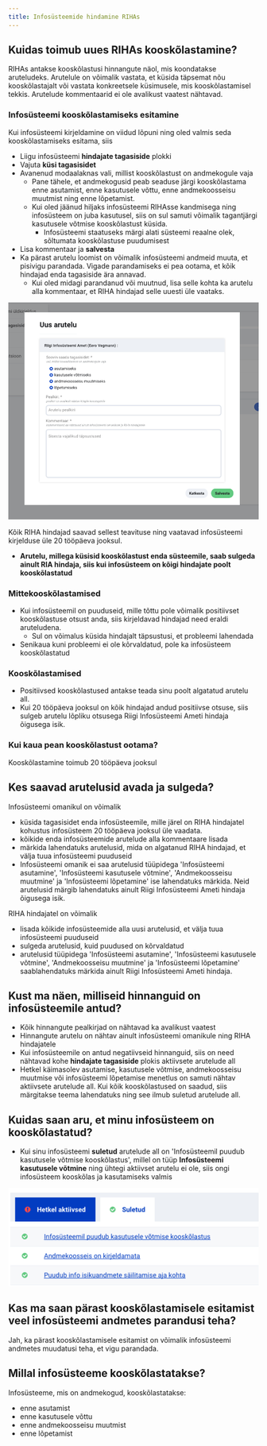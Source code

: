 ```yaml
---
title: Infosüsteemide hindamine RIHAs
---
```


## Kuidas toimub uues RIHAs kooskõlastamine?

RIHAs antakse kooskõlastusi hinnangute näol, mis koondatakse aruteludeks.
Arutelule on võimalik vastata, et küsida täpsemat nõu kooskõlastajalt või vastata konkreetsele küsimusele, mis kooskõlastamisel tekkis. Arutelude kommentaarid ei ole avalikust vaatest nähtavad.

### Infosüsteemi kooskõlastamiseks esitamine

Kui infosüsteemi kirjeldamine on viidud lõpuni ning oled valmis seda kooskõlastamiseks esitama, siis
- Liigu infosüsteemi **hindajate tagasiside** plokki
- Vajuta **küsi tagasisidet**
- Avanenud modaalaknas vali, millist kooskõlastust on andmekogule vaja
  - Pane tähele, et andmekogusid peab seaduse järgi kooskõlastama enne asutamist, enne kasutusele võttu, enne andmekoosseisu muutmist ning enne lõpetamist.
  - Kui oled jäänud hiljaks infosüsteemi RIHAsse kandmisega ning infosüsteem on juba kasutusel, siis on sul samuti võimalik tagantjärgi kasutusele võtmise kooskõlastust küsida. 
    - Infosüsteemi staatuseks märgi alati süsteemi reaalne olek, sõltumata kooskõlastuse puudumisest
- Lisa kommentaar ja **salvesta**
- Ka pärast arutelu loomist on võimalik infosüsteemi andmeid muuta, et pisivigu parandada. Vigade parandamiseks ei pea ootama, et kõik hindajad enda tagasiside ära annavad.
  - Kui oled midagi parandanud või muutnud, lisa selle kohta ka arutelu alla kommentaar, et RIHA hindajad selle uuesti üle vaataks.

![Tagasiside küsimine](assets/images/data/submit-for-review.png "Hindajatelt tagasiside küsimine")

Kõik RIHA hindajad saavad sellest teavituse ning vaatavad infosüsteemi kirjelduse üle 20 tööpäeva jooksul.

- **Arutelu, millega küsisid kooskõlastust enda süsteemile, saab sulgeda ainult RIA hindaja, siis kui infosüsteem on kõigi hindajate poolt kooskõlastatud**

### Mittekooskõlastamised
- Kui infosüsteemil on puuduseid, mille tõttu pole võimalik positiivset kooskõlastuse otsust anda, siis kirjeldavad hindajad need eraldi aruteludena.
  - Sul on võimalus küsida hindajalt täpsustusi, et probleemi lahendada
- Senikaua kuni probleemi ei ole kõrvaldatud, pole ka infosüsteem kooskõlastatud

### Kooskõlastamised
- Positiivsed kooskõlastused antakse teada sinu poolt algatatud arutelu all.
- Kui 20 tööpäeva jooksul on kõik hindajad andud positiivse otsuse, siis sulgeb arutelu lõpliku otsusega Riigi Infosüsteemi Ameti hindaja õigusega isik.

### Kui kaua pean kooskõlastust ootama?

Kooskõlastamine toimub 20 tööpäeva jooksul

## Kes saavad arutelusid avada ja sulgeda?

Infosüsteemi omanikul on võimalik 
- küsida tagasisidet enda infosüsteemile, mille järel on RIHA hindajatel kohustus infosüsteem 20 tööpäeva jooksul üle vaadata.
- kõikide enda infosüsteemide arutelude alla kommentaare lisada
- märkida lahendatuks arutelusid, mida on algatanud RIHA hindajad, et välja tuua infosüsteemi puuduseid
- Infosüsteemi omanik ei saa arutelusid tüüpidega 'Infosüsteemi asutamine', 'Infosüsteemi kasutusele võtmine', 'Andmekoosseisu muutmine' ja 'Infosüsteemi lõpetamine' ise lahendatuks märkida. Neid arutelusid märgib lahendatuks ainult Riigi Infosüsteemi Ameti hindaja õigusega isik.

RIHA hindajatel on võimalik
- lisada kõikide infosüsteemide alla uusi arutelusid, et välja tuua infosüsteemi puuduseid
- sulgeda arutelusid, kuid puudused on kõrvaldatud
- arutelusid tüüpidega 'Infosüsteemi asutamine', 'Infosüsteemi kasutusele võtmine', 'Andmekoosseisu muutmine' ja 'Infosüsteemi lõpetamine' saablahendatuks märkida ainult Riigi Infosüsteemi Ameti hindaja.

## Kust ma näen, milliseid hinnanguid on infosüsteemile antud?

- Kõik hinnangute pealkirjad on nähtavad ka avalikust vaatest
- Hinnangute arutelu on nähtav ainult infosüsteemi omanikule ning RIHA hindajatele
- Kui infosüsteemile on antud negatiivseid hinnanguid, siis on need nähtavad kohe **hindajate tagasiside** plokis aktiivsete arutelude all
- Hetkel käimasolev asutamise, kasutusele võtmise, andmekoosseisu muutmise või infosüsteemi lõpetamise menetlus on samuti nähtav aktiivsete arutelude all. Kui kõik kooskõlastused on saadud, siis märgitakse teema lahendatuks ning see ilmub suletud arutelude all.

## Kuidas saan aru, et minu infosüsteem on kooskõlastatud?

- Kui sinu infosüsteemi **suletud** arutelude all on 'Infosüsteemil puudub kasutusele võtmise kooskõlastus', millel on tüüp **Infosüsteemi kasutusele võtmine** ning ühtegi aktiivset arutelu ei ole, siis ongi infosüsteem kooskõlas ja kasutamiseks valmis

![Suletud arutelud](assets/images/data/closed-issues.png "Suletud arutelud RIHAs")

## Kas ma saan pärast kooskõlastamisele esitamist veel infosüsteemi andmetes parandusi teha?

Jah, ka pärast kooskõlastamisele esitamist on võimalik infosüsteemi andmetes muudatusi teha, et vigu parandada.


## Millal infosüsteeme kooskõlastatakse?

Infosüsteeme, mis on andmekogud, kooskõlastatakse:
- enne asutamist
- enne kasutusele võttu
- enne andmekoosseisu muutmist
- enne lõpetamist
